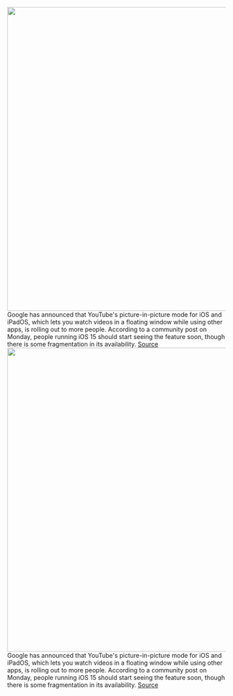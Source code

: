 <img src='https://cdn.vox-cdn.com/thumbor/tqekflmC2uR3vkhyx3dlRxZT7Xk=/0x0:1364x762/1200x800/filters:focal(573x272:791x490)/cdn.vox-cdn.com/uploads/chorus_image/image/71097032/Screenshot_2022_07_11_at_14.43.11.0.png' width='700px' /><br/>
Google has announced that YouTube's picture-in-picture mode for iOS and iPadOS, which lets you watch videos in a floating window while using other apps, is rolling out to more people. According to a community post on Monday, people running iOS 15 should start seeing the feature soon, though there is some fragmentation in its availability.
<a href='https://www.theverge.com/2022/7/11/23204446/youtube-picture-in-picture-iphone-ipad-ios-feature-premium'> Source <a/><img src='https://cdn.vox-cdn.com/thumbor/tqekflmC2uR3vkhyx3dlRxZT7Xk=/0x0:1364x762/1200x800/filters:focal(573x272:791x490)/cdn.vox-cdn.com/uploads/chorus_image/image/71097032/Screenshot_2022_07_11_at_14.43.11.0.png' width='700px' /><br/>
Google has announced that YouTube's picture-in-picture mode for iOS and iPadOS, which lets you watch videos in a floating window while using other apps, is rolling out to more people. According to a community post on Monday, people running iOS 15 should start seeing the feature soon, though there is some fragmentation in its availability.
<a href='https://www.theverge.com/2022/7/11/23204446/youtube-picture-in-picture-iphone-ipad-ios-feature-premium'> Source <a/>